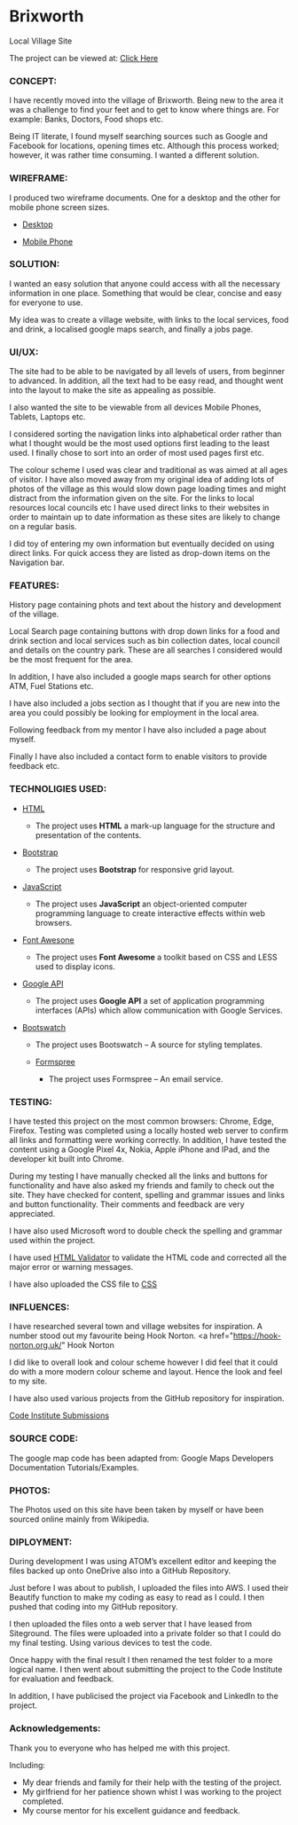 # Brixworth
Local Village Site

The project can be viewed at: <a href="https://silverheath.co.uk/brixworth.index.html">Click Here</a>

### CONCEPT:
I have recently moved into the village of Brixworth. Being new to the area it was a challenge to find your feet and to get to know where things are. For example: Banks, Doctors, Food shops etc.

Being IT literate, I found myself searching sources such as Google and Facebook for locations, opening times etc. Although this process worked; however, it was rather time consuming.
I wanted a different solution.

### WIREFRAME:

I produced two wireframe documents. One for a desktop and the other for mobile phone screen sizes.

  * <a href="assets/wireframes/desktop.pdf/">Desktop</a>
  
  * <a href="assets/wireframes/mobile.pdf/">Mobile Phone</a>


### SOLUTION:
I wanted an easy solution that anyone could access with all the necessary information in one place. Something that would be clear, concise and easy for everyone to use.

My idea was to create a village website, with links to the local services, food and drink, a localised google maps search, and finally a jobs page.

### UI/UX:
The site had to be able to be navigated by all levels of users, from beginner to advanced. In addition, all the text had to be easy read, and thought went into the layout to make the site as appealing as possible.

I also wanted the site to be viewable from all devices Mobile Phones, Tablets, Laptops etc.

I considered sorting the navigation links into alphabetical order rather than what I thought would be the most used options first leading to the least used. I finally chose to sort into an order of most used pages first etc.

The colour scheme I used was clear and traditional as was aimed at all ages of visitor.
I have also moved away from my original idea of adding lots of photos of the village as this would slow down page loading times and might distract from the information given on the site.
For the links to local resources local councils etc I have used direct links to their websites in order to maintain up to date information as these sites are likely to change on a regular basis.

I did toy of entering my own information but eventually decided on using direct links. For quick access they are listed as drop-down items on the Navigation bar.

### FEATURES:

History page containing phots and text about the history and development of the village.

Local Search page containing buttons with drop down links for a food and drink section and local services such as bin collection dates, local council and details on the country park. These are all searches I considered would be the most frequent for the area.

In addition, I have also included a google maps search for other options ATM, Fuel Stations etc.

I have also included a jobs section as I thought that if you are new into the area you could possibly be looking for employment in the local area.

Following feedback from my mentor I have also included a page about myself.

Finally I have also included a contact form to enable visitors to provide feedback etc.


### TECHNOLIGIES USED:
  * <a href="https://dev.w3.org/html5/html-author/">HTML</a>
      * The project uses __HTML__ a mark-up language for the structure and presentation of the contents.

  * <a href="https://getbootstrap.com/">Bootstrap</a>
    * The project uses __Bootstrap__ for responsive grid layout.

  * <a href="https://developer.mozilla.org/en-US/docs/Web/JavaScript">JavaScript</a>
    * The project uses __JavaScript__ an object-oriented computer programming language to create interactive effects within web browsers.

  * <a href="https://fontawesome.com/">Font Awesone</a>
    * The project uses __Font Awesome__ a toolkit based on CSS and LESS used to display icons.

  * <a href="https://console.cloud.google.com">Google API</a>
    * The project uses __Google API__ a set of application programming interfaces (APIs) which allow communication with Google Services.

* <a href="https://console.cloud.google.com">Bootswatch</a>
    * The project uses Bootswatch – A source for styling templates.


    * <a href="https://formspree.com">Formspree</a>
        * The project uses Formspree – An email service.

### TESTING:

I have tested this project on the most common browsers: Chrome, Edge, Firefox. Testing was completed using a locally hosted web server to confirm all links and formatting were working correctly. In addition, I have tested the content using a Google Pixel 4x, Nokia, Apple iPhone and IPad, and the developer kit built into Chrome.

During my testing I have manually checked all the links and buttons for functionality and have also asked my friends and family to check out the site. They have checked for content, spelling and grammar issues and links and button functionality. Their comments and feedback are very appreciated.

I have also used Microsoft word to double check the spelling and grammar used within the project.

I have used <a href="https://validator.w3.org/">HTML Validator</a> to validate the HTML code and corrected all the major error or warning messages.

I have also uploaded the CSS file to <a href="https://jigsaw.w3.org/css-validator/">CSS <a>

### INFLUENCES:
I have researched several town and village websites for inspiration. A number stood out my favourite being Hook Norton.  <a href="https://hook-norton.org.uk/" Hook Norton</a>

I did like to overall look and colour scheme however I did feel that it could do with a more modern colour scheme and layout. Hence the look and feel to my site.

I have also used various projects from the GitHub repository for inspiration.

 <a href="https://github.com/Code-Institute-Submissions" > Code Institute Submissions</a>

### SOURCE CODE:
The google map code has been adapted from:
Google Maps Developers Documentation Tutorials/Examples.

### PHOTOS:
The Photos used on this site have been taken by myself or have been sourced online mainly from Wikipedia.

### DIPLOYMENT:
During development I was using ATOM’s excellent editor and keeping the files backed up onto OneDrive also into a GitHub Repository.

Just before I was about to publish, I uploaded the files into AWS. I used their Beautify function to make my coding as easy to read as I could. I then pushed that coding into my GitHub repository.

I then uploaded the files onto a web server that I have leased from Siteground. The files were uploaded into a private folder so that I could do my final testing. Using various devices to test the code.

Once happy with the final result I then renamed the test folder to a more logical name. I then went about submitting the project to the Code Institute for evaluation and feedback.

In addition, I have publicised the project via Facebook and LinkedIn to the project.

### Acknowledgements:
Thank you to everyone who has helped me with this project.

Including:
* My dear friends and family for their help with the testing of the project.
* My girlfriend for her patience shown whist I was working to the project completed.
* My course mentor for his excellent guidance and feedback.
